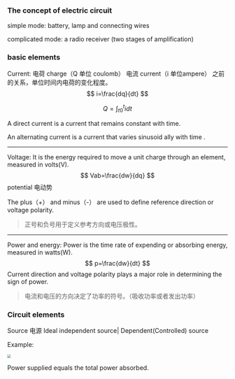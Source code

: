 ### The concept of electric circuit

simple mode: battery, lamp and connecting wires

complicated mode: a radio receiver (two stages of amplification)

### basic elements

Current:  电荷 charge（Q 单位 coulomb） 电流 current（i 单位ampere） 之前的关系，单位时间内电荷的变化程度。
$$
i=\frac{dq}{dt}
$$

$$
Q=\int_{t0}^{t}{i}dt
$$

A direct current is a current that remains constant with time.

An alternating current is  a current that varies sinusoid ally with time .

***

Voltage: It is the energy required to move a unit charge through an element, measured in volts(V).
$$
Vab=\frac{dw}{dq}
$$
potential 电动势 

The plus（+） and minus（-） are used to define reference direction or voltage polarity.

> 正号和负号用于定义参考方向或电压极性。

***

Power and energy: Power is the time rate of expending or absorbing energy, measured in  watts(W).
$$
p=\frac{dw}{dt}
$$
Current direction and voltage polarity plays a major role in determining the sign of power.

> 电流和电压的方向决定了功率的符号。（吸收功率或者发出功率）

### Circuit elements

Source 电源 Ideal independent source| Dependent(Controlled) source

Example:

<img src="D:\multisim projects\example 1.7.png" style="zoom:50%;" />

Power supplied equals the total power absorbed.











